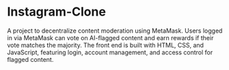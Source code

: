 # Instagram-Clone
A project to decentralize content moderation using MetaMask. Users logged in via MetaMask can vote on AI-flagged content and earn rewards if their vote matches the majority. The front end is built with HTML, CSS, and JavaScript, featuring login, account management, and access control for flagged content.
